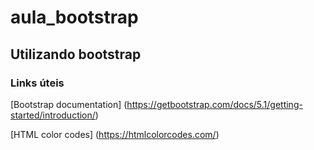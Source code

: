 # aula_bootstrap

## Utilizando bootstrap

### Links úteis

[Bootstrap documentation] (https://getbootstrap.com/docs/5.1/getting-started/introduction/)

[HTML color codes] (https://htmlcolorcodes.com/)
